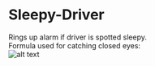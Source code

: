 # Sleepy-Driver
Rings up alarm if driver is spotted sleepy.</br>
Formula used for catching closed eyes:</br>
![alt text](https://github.com/pranayanand123/Sleepy-Driver/blob/master/EAR_formula.png)
